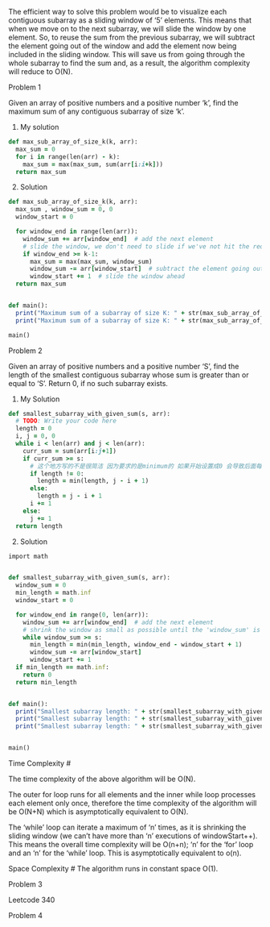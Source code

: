 The efficient way to solve this problem would be to visualize each contiguous subarray as a sliding window of ‘5’ elements. This means that when we move on to the next subarray, we will slide the window by one element. So, to reuse the sum from the previous subarray, we will subtract the element going out of the window and add the element now being included in the sliding window. This will save us from going through the whole subarray to find the sum and, as a result, the algorithm complexity will reduce to O(N).


Problem 1

Given an array of positive numbers and a positive number ‘k’, find the maximum sum of any contiguous subarray of size ‘k’.

1. My solution

```ruby
def max_sub_array_of_size_k(k, arr):
  max_sum = 0
  for i in range(len(arr) - k):
    max_sum = max(max_sum, sum(arr[i:i+k]))
  return max_sum
```

2. Solution

```ruby
def max_sub_array_of_size_k(k, arr):
  max_sum , window_sum = 0, 0
  window_start = 0

  for window_end in range(len(arr)):
    window_sum += arr[window_end]  # add the next element
    # slide the window, we don't need to slide if we've not hit the required window size of 'k'
    if window_end >= k-1:
      max_sum = max(max_sum, window_sum)
      window_sum -= arr[window_start]  # subtract the element going out
      window_start += 1  # slide the window ahead
  return max_sum


def main():
  print("Maximum sum of a subarray of size K: " + str(max_sub_array_of_size_k(3, [2, 1, 5, 1, 3, 2])))
  print("Maximum sum of a subarray of size K: " + str(max_sub_array_of_size_k(2, [2, 3, 4, 1, 5])))

main()
```

Problem 2

Given an array of positive numbers and a positive number ‘S’, find the length of the smallest contiguous subarray whose sum is greater than or equal to ‘S’. Return 0, if no such subarray exists.

1. My Solution

```ruby
def smallest_subarray_with_given_sum(s, arr):
  # TODO: Write your code here
  length = 0
  i, j = 0, 0
  while i < len(arr) and j < len(arr):
    curr_sum = sum(arr[i:j+1])
    if curr_sum >= s:
      # 这个地方写的不是很简洁 因为要求的是minimum的 如果开始设置成0 会导致后面每次更新有点麻烦
      if length != 0:
        length = min(length, j - i + 1)
      else:
        length = j - i + 1
      i += 1
    else:
      j += 1
  return length
  ```
  
2. Solution
  
```ruby
import math


def smallest_subarray_with_given_sum(s, arr):
  window_sum = 0
  min_length = math.inf
  window_start = 0

  for window_end in range(0, len(arr)):
    window_sum += arr[window_end]  # add the next element
    # shrink the window as small as possible until the 'window_sum' is smaller than 's'
    while window_sum >= s:
      min_length = min(min_length, window_end - window_start + 1)
      window_sum -= arr[window_start]
      window_start += 1
  if min_length == math.inf:
    return 0
  return min_length


def main():
  print("Smallest subarray length: " + str(smallest_subarray_with_given_sum(7, [2, 1, 5, 2, 3, 2])))
  print("Smallest subarray length: " + str(smallest_subarray_with_given_sum(7, [2, 1, 5, 2, 8])))
  print("Smallest subarray length: " + str(smallest_subarray_with_given_sum(8, [3, 4, 1, 1, 6])))


main()
```

Time Complexity #

The time complexity of the above algorithm will be O(N). 

The outer for loop runs for all elements and the inner while loop processes each element only once, therefore the time complexity of the algorithm will be O(N+N) which is asymptotically equivalent to O(N).

The ‘while’ loop can iterate a maximum of ‘n’ times, as it is shrinking the sliding window (we can’t have more than ‘n’ executions of windowStart++). This means the overall time complexity will be O(n+n); ‘n’ for the ‘for’ loop and an ‘n’ for the ‘while’ loop. This is asymptotically equivalent to o(n).

Space Complexity #
The algorithm runs in constant space O(1).

Problem 3

Leetcode 340

Problem 4



